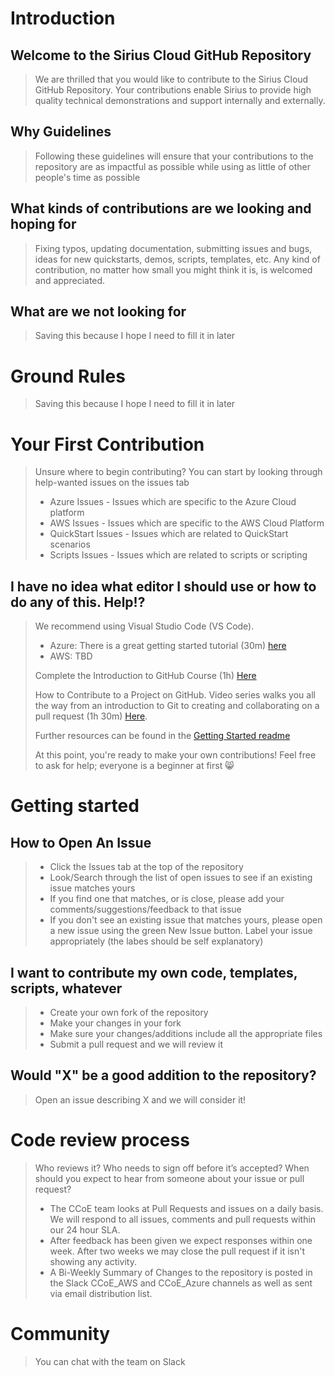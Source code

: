 # Introduction

## Welcome to the Sirius Cloud GitHub Repository

>We are thrilled that you would like to contribute to the Sirius Cloud GitHub Repository.  Your contributions enable Sirius to provide high quality technical demonstrations and support internally and externally.

## Why Guidelines

>Following these guidelines will ensure that your contributions to the repository are as impactful as possible while using as little of other people's time as possible

## What kinds of contributions are we looking and hoping for

> Fixing typos, updating documentation, submitting issues and bugs, ideas for new quickstarts, demos, scripts, templates, etc.  Any kind of contribution, no matter how small you might think it is, is welcomed and appreciated.

## What are we not looking for

> Saving this because I hope I need to fill it in later

# Ground Rules

> Saving this because I hope I need to fill it in later

# Your First Contribution

> Unsure where to begin contributing? You can start by looking through help-wanted issues on the issues tab
> * Azure Issues - Issues which are specific to the Azure Cloud platform
> * AWS Issues - Issues which are specific to the AWS Cloud Platform
> * QuickStart Issues - Issues which are related to QuickStart scenarios
> * Scripts Issues - Issues which are related to scripts or scripting

## I have no idea what editor I should use or how to do any of this.  Help!?

> We recommend using Visual Studio Code (VS Code).  
> * Azure:  There is a great getting started tutorial (30m) [here](https://azurecitadel.github.io/guides/vscode/)
> * AWS:  TBD
>
> Complete the Introduction to GitHub Course (1h) [Here](https://lab.github.com/githubtraining/introduction-to-github)
>
> How to Contribute to a Project on GitHub.  Video series walks you all the way from an introduction to Git to creating and collaborating on a pull request (1h 30m) [Here](https://egghead.io/series/how-to-contribute-to-an-open-source-project-on-github).
>
> Further resources can be found in the [Getting Started readme](https://github.com/siriuscomputersolutions/Sirius-Cloud/blob/master/gettingstarted.md)
>
>
>At this point, you're ready to make your own contributions! Feel free to ask for help; everyone is a beginner at first :smile_cat:

# Getting started

## How to Open An Issue

> * Click the Issues tab at the top of the repository
> * Look/Search through the list of open issues to see if an existing issue matches yours
>  * If you find one that matches, or is close, please add your comments/suggestions/feedback to that issue
> * If you don't see an existing issue that matches yours, please open a new issue using the green New Issue button.  Label your issue appropriately (the labes should be self explanatory)

## I want to contribute my own code, templates, scripts, whatever

> * Create your own fork of the repository
> * Make your changes in your fork
> * Make sure your changes/additions include all the appropriate files 
> * Submit a pull request and we will review it

## Would "X" be a good addition to the repository?

> Open an issue describing X and we will consider it!

# Code review process

>Who reviews it? Who needs to sign off before it’s accepted? When should you expect to hear from someone about your issue or pull request?
>
> * The CCoE team looks at Pull Requests and issues on a daily basis. We will respond to all issues, comments and pull requests within our 24 hour SLA.
> * After feedback has been given we expect responses within one week. After two weeks we may close the pull request if it isn't showing any activity.
> * A Bi-Weekly Summary of Changes to the repository is posted in the Slack CCoE_AWS and CCoE_Azure channels as well as sent via email distribution list.

# Community

> You can chat with the team on Slack
